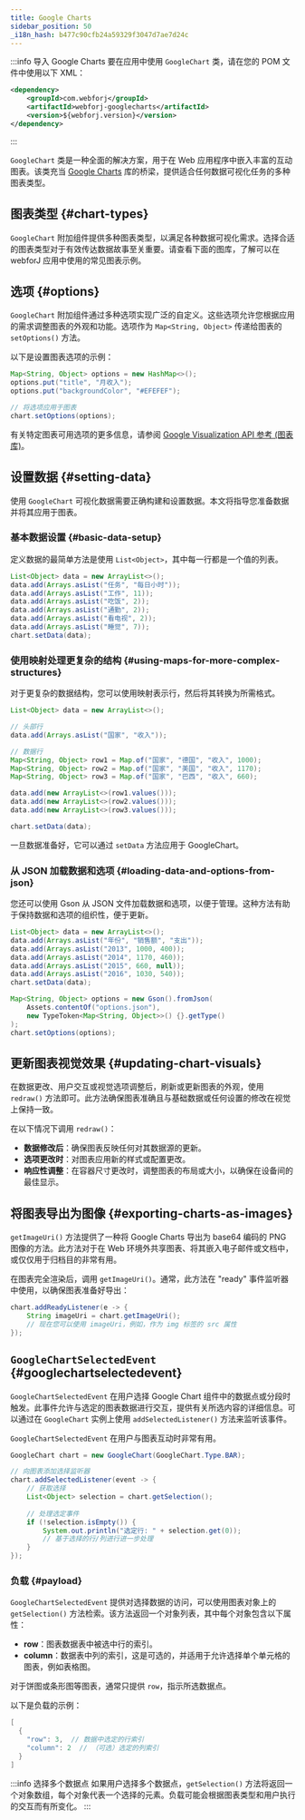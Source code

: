 ```yaml
---
title: Google Charts
sidebar_position: 50
_i18n_hash: b477c90cfb24a59329f3047d7ae7d24c
---
```

<DocChip chip='shadow' />
<DocChip chip='name' label="google-chart" exclude= 'true' />
<DocChip chip='since' label='23.06' />
<JavadocLink type="googlecharts" location="com/webforj/component/googlecharts/GoogleChart" top='true'/>

<!-- 组件的简要概述及其功能 -->

:::info 导入 Google Charts
要在应用中使用 `GoogleChart` 类，请在您的 POM 文件中使用以下 XML：

```xml
<dependency>
    <groupId>com.webforj</groupId>
    <artifactId>webforj-googlecharts</artifactId>
    <version>${webforj.version}</version>
</dependency>
```
:::

`GoogleChart` 类是一种全面的解决方案，用于在 Web 应用程序中嵌入丰富的互动图表。该类充当 [Google Charts](https://developers.google.com/chart) 库的桥梁，提供适合任何数据可视化任务的多种图表类型。

<ComponentDemo 
path='/webforj/chart?' 
javaE='https://raw.githubusercontent.com/webforj/webforj-documentation/refs/heads/main/src/main/java/com/webforj/samples/views/googlecharts/ChartView.java'
cssURL='/css/googlecharts/chart.css'
height='300px'
/>


## 图表类型 {#chart-types}

`GoogleChart` 附加组件提供多种图表类型，以满足各种数据可视化需求。选择合适的图表类型对于有效传达数据故事至关重要。请查看下面的图库，了解可以在 webforJ 应用中使用的常见图表示例。

<ComponentDemo 
path='/webforj/chartgallery?' 
javaE='https://raw.githubusercontent.com/webforj/webforj-documentation/refs/heads/main/src/main/java/com/webforj/samples/views/googlecharts/ChartGalleryView.java'
cssURL='/css/googlecharts/chartGallery.css'
height='600px'
/>

## 选项 {#options}

`GoogleChart` 附加组件通过多种选项实现广泛的自定义。这些选项允许您根据应用的需求调整图表的外观和功能。选项作为 `Map<String, Object>` 传递给图表的 `setOptions()` 方法。

以下是设置图表选项的示例：

```java
Map<String, Object> options = new HashMap<>();
options.put("title", "月收入");
options.put("backgroundColor", "#EFEFEF");

// 将选项应用于图表
chart.setOptions(options);
```

有关特定图表可用选项的更多信息，请参阅 [Google Visualization API 参考 (图表库)](https://developers.google.com/chart/interactive/docs/gallery)。

## 设置数据 {#setting-data}

使用 `GoogleChart` 可视化数据需要正确构建和设置数据。本文将指导您准备数据并将其应用于图表。

### 基本数据设置 {#basic-data-setup}

定义数据的最简单方法是使用 `List<Object>`，其中每一行都是一个值的列表。

```java
List<Object> data = new ArrayList<>();
data.add(Arrays.asList("任务", "每日小时"));
data.add(Arrays.asList("工作", 11));
data.add(Arrays.asList("吃饭", 2));
data.add(Arrays.asList("通勤", 2));
data.add(Arrays.asList("看电视", 2));
data.add(Arrays.asList("睡觉", 7));
chart.setData(data);
```

### 使用映射处理更复杂的结构 {#using-maps-for-more-complex-structures}

对于更复杂的数据结构，您可以使用映射表示行，然后将其转换为所需格式。

```java
List<Object> data = new ArrayList<>();

// 头部行
data.add(Arrays.asList("国家", "收入"));

// 数据行
Map<String, Object> row1 = Map.of("国家", "德国", "收入", 1000);
Map<String, Object> row2 = Map.of("国家", "美国", "收入", 1170);
Map<String, Object> row3 = Map.of("国家", "巴西", "收入", 660);

data.add(new ArrayList<>(row1.values()));
data.add(new ArrayList<>(row2.values()));
data.add(new ArrayList<>(row3.values()));

chart.setData(data);
```

一旦数据准备好，它可以通过 `setData` 方法应用于 GoogleChart。

<ComponentDemo 
path='/webforj/chartsettingdata?' 
javaE='https://raw.githubusercontent.com/webforj/webforj-documentation/refs/heads/main/src/main/java/com/webforj/samples/views/googlecharts/ChartSettingDataView.java'
height='300px'
/>

<!-- tabs={['ChartDemoSettingData.java']} -->

### 从 JSON 加载数据和选项 {#loading-data-and-options-from-json}

您还可以使用 Gson 从 JSON 文件加载数据和选项，以便于管理。这种方法有助于保持数据和选项的组织性，便于更新。

```java
List<Object> data = new ArrayList<>();
data.add(Arrays.asList("年份", "销售额", "支出"));
data.add(Arrays.asList("2013", 1000, 400));
data.add(Arrays.asList("2014", 1170, 460));
data.add(Arrays.asList("2015", 660, null)); 
data.add(Arrays.asList("2016", 1030, 540));
chart.setData(data);

Map<String, Object> options = new Gson().fromJson(
    Assets.contentOf("options.json"),
    new TypeToken<Map<String, Object>>() {}.getType()
);
chart.setOptions(options);
```

## 更新图表视觉效果 {#updating-chart-visuals}

在数据更改、用户交互或视觉选项调整后，刷新或更新图表的外观，使用 `redraw()` 方法即可。此方法确保图表准确且与基础数据或任何设置的修改在视觉上保持一致。

在以下情况下调用 `redraw()`：

- **数据修改后**：确保图表反映任何对其数据源的更新。
- **选项更改时**：对图表应用新的样式或配置更改。
- **响应性调整**：在容器尺寸更改时，调整图表的布局或大小，以确保在设备间的最佳显示。

<ComponentDemo 
path='/webforj/chartredraw?' 
javaE='https://raw.githubusercontent.com/webforj/webforj-documentation/refs/heads/main/src/main/java/com/webforj/samples/views/googlecharts/ChartRedrawView.java'
cssURL='/css/googlecharts/chartRedraw.css'
height='650px'
/>

<!-- tabs={['ChartDemoRedraw.java', 'redrawchart_styles.css']} -->

## 将图表导出为图像 {#exporting-charts-as-images}

`getImageUri()` 方法提供了一种将 Google Charts 导出为 base64 编码的 PNG 图像的方法。此方法对于在 Web 环境外共享图表、将其嵌入电子邮件或文档中，或仅仅用于归档目的非常有用。

在图表完全渲染后，调用 `getImageUri()`。通常，此方法在 "ready" 事件监听器中使用，以确保图表准备好导出：

```java
chart.addReadyListener(e -> {
    String imageUri = chart.getImageUri();
    // 现在您可以使用 imageUri，例如，作为 img 标签的 src 属性
});
```

## `GoogleChartSelectedEvent` {#googlechartselectedevent}

`GoogleChartSelectedEvent` 在用户选择 Google Chart 组件中的数据点或分段时触发。此事件允许与选定的图表数据进行交互，提供有关所选内容的详细信息。可以通过在 `GoogleChart` 实例上使用 `addSelectedListener()` 方法来监听该事件。

`GoogleChartSelectedEvent` 在用户与图表互动时非常有用。

```java
GoogleChart chart = new GoogleChart(GoogleChart.Type.BAR);

// 向图表添加选择监听器
chart.addSelectedListener(event -> {
    // 获取选择
    List<Object> selection = chart.getSelection();
    
    // 处理选定事件
    if (!selection.isEmpty()) {
        System.out.println("选定行: " + selection.get(0));
        // 基于选择的行/列进行进一步处理
    }
});
```

### 负载 {#payload}
`GoogleChartSelectedEvent` 提供对选择数据的访问，可以使用图表对象上的 `getSelection()` 方法检索。该方法返回一个对象列表，其中每个对象包含以下属性：

- **row**：图表数据表中被选中行的索引。
- **column**：数据表中列的索引，这是可选的，并适用于允许选择单个单元格的图表，例如表格图。

对于饼图或条形图等图表，通常只提供 `row`，指示所选数据点。

以下是负载的示例：
```java
[
  {
    "row": 3,  // 数据中选定的行索引
    "column": 2  // （可选）选定的列索引
  }
]
```

:::info 选择多个数据点
如果用户选择多个数据点，`getSelection()` 方法将返回一个对象数组，每个对象代表一个选择的元素。负载可能会根据图表类型和用户执行的交互而有所变化。
:::
